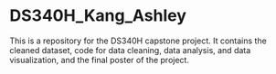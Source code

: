 # DS340H_Kang_Ashley
This is a repository for the DS340H capstone project. It contains the cleaned dataset, code for data cleaning, data analysis, and data visualization, and the final poster of the project. 
